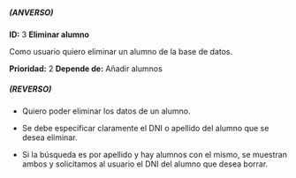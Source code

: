 ##### (ANVERSO)
**ID:** 3 **Eliminar alumno**

Como usuario quiero eliminar un alumno de la base de datos.

**Prioridad:** 2
**Depende de:** Añadir alumnos
##### (REVERSO)
* Quiero poder eliminar los datos de un alumno.

* Se debe especificar claramente el DNI o apellido del alumno que se desea eliminar.

* Si la búsqueda es por apellido y hay alumnos con el mismo, se muestran ambos y solicitamos al usuario el DNI del alumno que desea borrar.
